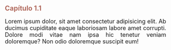 <h2 style="color: #b16b5f;">Capítulo 1.1</h2>
<p style="text-align: justify; font-size: large;" >Lorem ipsum dolor, sit amet consectetur adipisicing elit. Ab ducimus cupiditate eaque laboriosam labore amet corrupti. Dolore modi vitae nam ipsa hic tenetur veniam doloremque? Non odio doloremque suscipit eum!</p>
<img src="https://imgur.com/a/9wUMg2Q" alt="">
